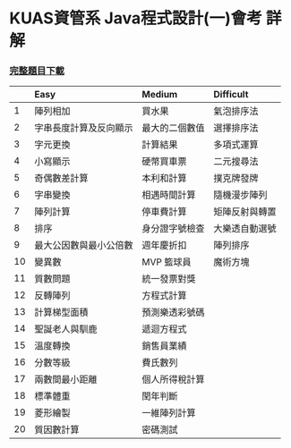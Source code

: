 # KUAS資管系 Java程式設計(一)會考 詳解
### [完整題目下載](https://doc-10-3k-docs.googleusercontent.com/docs/securesc/ha0ro937gcuc7l7deffksulhg5h7mbp1/mnhlfpl51ipcn0g263bfmcmm7stap7e9/1483293600000/06997081540467111233/*/0B8FJwHZ-4da7d0NxbGhOX0FHaXM?e=download)
||Easy|Medium|Difficult|
|:--|:--|:--|:--|
|1|陣列相加|買水果|氣泡排序法|
|2|字串長度計算及反向顯示|最大的二個數值|選擇排序法|
|3|字元更換|計算結果|多項式運算|
|4|小寫顯示|硬幣買車票|二元搜尋法|
|5|奇偶數差計算|本利和計算|撲克牌發牌|
|6|字串變換|相遇時間計算|隨機漫步陣列|
|7|陣列計算|停車費計算|矩陣反射與轉置|
|8|排序|身分證字號檢查|大樂透自動選號|
|9|最大公因數與最小公倍數|週年慶折扣|陣列排序|
|10|變異數|MVP 籃球員|魔術方塊|
|11|質數問題|統一發票對獎|
|12|反轉陣列|方程式計算|
|13|計算梯型面積|預測樂透彩號碼|
|14|聖誕老人與馴鹿|遞迴方程式|
|15|溫度轉換|銷售員業績|
|16|分數等級|費氏數列|
|17|兩數間最小距離|個人所得稅計算|
|18|標準體重|閏年判斷|
|19|菱形繪製|一維陣列計算|
|20|質因數計算|密碼測試|
